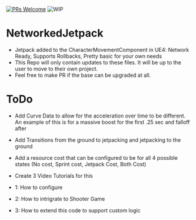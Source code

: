 [![PRs Welcome](https://img.shields.io/badge/PRs-welcome-brightgreen.svg?style=flat-square)](http://makeapullrequest.com)
![WIP](https://img.shields.io/badge/Project-EarlyRelease-yellowgreen.svg)

# NetworkedJetpack
* Jetpack added to the CharacterMovementComponent in UE4: Network Ready, Supports Rollbacks, Pretty basic for your own needs
* This Repo will only contain updates to these files. It will be up to the user to move to their own project.
* Feel free to make PR if the base can be upgraded at all. 

# ToDo
* Add Curve Data to allow for the acceleration over time to be different. An example of this is for a massive boost for the first .25 sec and falloff after
* Add Transitions from the ground to jetpacking and jetpacking to the ground
* Add a resource cost that can be configured to be for all 4 possible states (No cost, Sprint cost, Jetpack Cost, Both Cost)
* Create 3 Video Tutorials for this

* 1: How to configure
* 2: How to intrigrate to Shooter Game
* 3: How to extend this code to support custom logic
